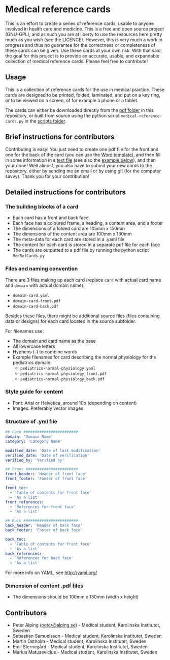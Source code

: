 # Medical reference cards
This is an effort to create a series of reference cards, usable to anyone involved in health care and medicine. This is a free and open source project (GNU-GPL), and as such you are at liberty to use the resources here pretty much as you wish (see the LICENCE). However, this is very much a work in progress and thus no guarantee for the correctness or completeness of these cards can be given. Use these cards at your own risk. With that said, the goal for this project is to provide an accurate, usable, and expandable collection of medical reference cards. Please feel free to contribute!

## Usage
This is a collection of reference cards for the use in medical practice. These cards are designed to be printed, folded, laminated, and put on a key ring, or to be viewed on a screen, of for example a phone or a tablet.

The cards can either be downloaded directly from the [pdf folder](pdf "pdf folder") in this repository, or built from source using the python script `medical-reference-cards.py` in the [scripts folder](scripts "scripts folder").

## Brief instructions for contributors
Contributing is easy! You just need to create one pdf file for the front and one for the back of the card (you can use the [Word template](templates/word-content-template.dotx "Word template")), and then fill in some information in a [text file](templates/card-description-template.yml "Card description template") (see also the [example below](#structure-of-yml-file)), and then your done! Well almost, you also have to submit your new cards to the repository, either by sending me an email or by using git (for the computer savvy). Thank you for your contribution!

## Detailed instructions for contributors

### The building blocks of a card
- Each card has a front and back face.
- Each face has a coloured frame, a heading, a content area, and a footer
- The dimensions of a folded card are 105mm x 150mm
- The dimensions of the content area are 100mm x 130mm
- The meta-data for each card are stored in a .yaml file
- The content for each card is stored in a separate pdf file for each face
- The cards are outputted to a pdf file by running the python script `MedRefCards.py`

### Files and naming convention
There are 3 files making up each card (replace `card` with actual card name and `domain` with actual domain name):
+ `domain-card.yaml`
+ `domain-card-front.pdf`
+ `domain-card-back.pdf`

Besides these files, there might be additional source files (files containing data or designs) for each card located in the source subfolder.

For filenames use:
  - The domain and card name as the base
  - All lowercase letters
  - Hyphens (-) to combine words
  - Example filenames for card describing the normal physiology for the pediatrics domain:
    + `pediatrics-normal-physiology.yaml`
    + `pediatrics-normal-physiology_front.pdf`
    + `pediatrics-normal-physiology_back.pdf`

### Style guide for content
- Font: Arial or Helvetica, around 10p (depending on content)
- Images: Preferably vector images

### Structure of .yml file
```yaml
## Card ########################
domain: 'Domain Name'
category: 'Category Name'

modified_date: 'Date of last modification'
verified_date: 'Date of verification'
verified_by: 'Verified by'

## Front #######################
front_header: 'Header of front face'
front_footer: 'Footer of front face'

front_toc:
  - 'Table of contents for front face'
  - 'As a list'
front_references:
  - 'References for front face'
  - 'As a list'

## Back ########################
back_header: 'Header of back face'
back_footer: 'Footer of back face'

back_toc:
  - 'Table of contents for front face'
  - 'As a list'
back_references:
  - 'References for back face'
  - 'As a list'
```
For more info on YAML, see http://yaml.org/

### Dimension of content .pdf files
- The dimensions should be 100mm x 130mm (width x height)

## Contributors
- Peter Alping (peter@alping.se) - Medical student, Karolinska Institutet, Sweden
- Sebastian Samuelsson - Medical student, Karolinska Institutet, Sweden
- Martin Östholm - Medical student, Karolinska Institutet, Sweden
- Emil Sternegård - Medical student, Karolinska Institutet, Sweden
- Marius Matusevicius - Medical student, Karolinska Institutet, Sweden